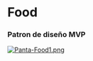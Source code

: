 # Food

### Patron de diseño MVP
[![Panta-Food1.png](https://i.postimg.cc/vHFd3qNh/Panta-Food1.png)](https://postimg.cc/qgLY7L06)
